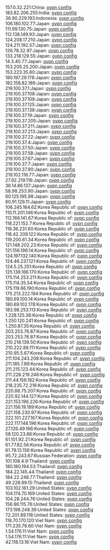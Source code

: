 157.0.32.221:China: [ovpn config](vpn/157_0_32_221.ovpn)  
183.82.206.255:India: [ovpn config](vpn/183_82_206_255.ovpn)  
36.90.229.193:Indonesia: [ovpn config](vpn/36_90_229_193.ovpn)  
106.180.102.77:Japan: [ovpn config](vpn/106_180_102_77.ovpn)  
111.99.130.75:Japan: [ovpn config](vpn/111_99_130_75.ovpn)  
112.138.149.93:Japan: [ovpn config](vpn/112_138_149_93.ovpn)  
124.208.17.210:Japan: [ovpn config](vpn/124_208_17_210.ovpn)  
124.211.192.57:Japan: [ovpn config](vpn/124_211_192_57.ovpn)  
126.78.32.97:Japan: [ovpn config](vpn/126_78_32_97.ovpn)  
133.218.129.55:Japan: [ovpn config](vpn/133_218_129_55.ovpn)  
14.3.40.77:Japan: [ovpn config](vpn/14_3_40_77.ovpn)  
153.205.25.200:Japan: [ovpn config](vpn/153_205_25_200.ovpn)  
153.223.35.60:Japan: [ovpn config](vpn/153_223_35_60.ovpn)  
180.197.29.178:Japan: [ovpn config](vpn/180_197_29_178.ovpn)  
182.158.82.186:Japan: [ovpn config](vpn/182_158_82_186.ovpn)  
219.100.37.1:Japan: [ovpn config](vpn/219_100_37_1.ovpn)  
219.100.37.108:Japan: [ovpn config](vpn/219_100_37_108.ovpn)  
219.100.37.109:Japan: [ovpn config](vpn/219_100_37_109.ovpn)  
219.100.37.125:Japan: [ovpn config](vpn/219_100_37_125.ovpn)  
219.100.37.138:Japan: [ovpn config](vpn/219_100_37_138.ovpn)  
219.100.37.19:Japan: [ovpn config](vpn/219_100_37_19.ovpn)  
219.100.37.205:Japan: [ovpn config](vpn/219_100_37_205.ovpn)  
219.100.37.211:Japan: [ovpn config](vpn/219_100_37_211.ovpn)  
219.100.37.213:Japan: [ovpn config](vpn/219_100_37_213.ovpn)  
219.100.37.22:Japan: [ovpn config](vpn/219_100_37_22.ovpn)  
219.100.37.4:Japan: [ovpn config](vpn/219_100_37_4.ovpn)  
219.100.37.50:Japan: [ovpn config](vpn/219_100_37_50.ovpn)  
219.100.37.58:Japan: [ovpn config](vpn/219_100_37_58.ovpn)  
219.100.37.67:Japan: [ovpn config](vpn/219_100_37_67.ovpn)  
219.100.37.7:Japan: [ovpn config](vpn/219_100_37_7.ovpn)  
219.100.37.90:Japan: [ovpn config](vpn/219_100_37_90.ovpn)  
219.102.116.77:Japan: [ovpn config](vpn/219_102_116_77.ovpn)  
27.92.219.116:Japan: [ovpn config](vpn/27_92_219_116.ovpn)  
36.14.86.137:Japan: [ovpn config](vpn/36_14_86_137.ovpn)  
58.98.253.90:Japan: [ovpn config](vpn/58_98_253_90.ovpn)  
60.125.195.98:Japan: [ovpn config](vpn/60_125_195_98.ovpn)  
60.91.129.11:Japan: [ovpn config](vpn/60_91_129_11.ovpn)  
106.245.164.62:Korea Republic of: [ovpn config](vpn/106_245_164_62.ovpn)  
110.11.201.146:Korea Republic of: [ovpn config](vpn/110_11_201_146.ovpn)  
112.166.141.67:Korea Republic of: [ovpn config](vpn/112_166_141_67.ovpn)  
118.221.152.7:Korea Republic of: [ovpn config](vpn/118_221_152_7.ovpn)  
118.36.231.60:Korea Republic of: [ovpn config](vpn/118_36_231_60.ovpn)  
118.42.209.122:Korea Republic of: [ovpn config](vpn/118_42_209_122.ovpn)  
119.200.61.34:Korea Republic of: [ovpn config](vpn/119_200_61_34.ovpn)  
121.148.202.23:Korea Republic of: [ovpn config](vpn/121_148_202_23.ovpn)  
121.156.198.14:Korea Republic of: [ovpn config](vpn/121_156_198_14.ovpn)  
124.197.132.140:Korea Republic of: [ovpn config](vpn/124_197_132_140.ovpn)  
124.46.237.121:Korea Republic of: [ovpn config](vpn/124_46_237_121.ovpn)  
124.5.25.251:Korea Republic of: [ovpn config](vpn/124_5_25_251.ovpn)  
125.139.166.170:Korea Republic of: [ovpn config](vpn/125_139_166_170.ovpn)  
175.114.253.211:Korea Republic of: [ovpn config](vpn/175_114_253_211.ovpn)  
175.114.35.54:Korea Republic of: [ovpn config](vpn/175_114_35_54.ovpn)  
175.119.66.190:Korea Republic of: [ovpn config](vpn/175_119_66_190.ovpn)  
175.213.222.194:Korea Republic of: [ovpn config](vpn/175_213_222_194.ovpn)  
180.69.100.14:Korea Republic of: [ovpn config](vpn/180_69_100_14.ovpn)  
180.69.102.178:Korea Republic of: [ovpn config](vpn/180_69_102_178.ovpn)  
183.98.253.113:Korea Republic of: [ovpn config](vpn/183_98_253_113.ovpn)  
1.228.125.36:Korea Republic of: [ovpn config](vpn/1_228_125_36.ovpn)  
1.250.120.241:Korea Republic of: [ovpn config](vpn/1_250_120_241.ovpn)  
1.250.87.35:Korea Republic of: [ovpn config](vpn/1_250_87_35.ovpn)  
203.253.76.87:Korea Republic of: [ovpn config](vpn/203_253_76_87.ovpn)  
203.253.76.87:Korea Republic of: [ovpn config](vpn/203_253_76_87.ovpn)  
210.218.139.50:Korea Republic of: [ovpn config](vpn/210_218_139_50.ovpn)  
210.222.88.111:Korea Republic of: [ovpn config](vpn/210_222_88_111.ovpn)  
210.95.5.67:Korea Republic of: [ovpn config](vpn/210_95_5_67.ovpn)  
211.104.243.208:Korea Republic of: [ovpn config](vpn/211_104_243_208.ovpn)  
211.185.7.89:Korea Republic of: [ovpn config](vpn/211_185_7_89.ovpn)  
211.215.123.44:Korea Republic of: [ovpn config](vpn/211_215_123_44.ovpn)  
211.228.219.248:Korea Republic of: [ovpn config](vpn/211_228_219_248.ovpn)  
211.44.156.182:Korea Republic of: [ovpn config](vpn/211_44_156_182.ovpn)  
218.235.72.216:Korea Republic of: [ovpn config](vpn/218_235_72_216.ovpn)  
220.88.75.207:Korea Republic of: [ovpn config](vpn/220_88_75_207.ovpn)  
220.92.144.127:Korea Republic of: [ovpn config](vpn/220_92_144_127.ovpn)  
221.153.196.226:Korea Republic of: [ovpn config](vpn/221_153_196_226.ovpn)  
221.156.19.189:Korea Republic of: [ovpn config](vpn/221_156_19_189.ovpn)  
221.158.230.97:Korea Republic of: [ovpn config](vpn/221_158_230_97.ovpn)  
222.101.227.167:Korea Republic of: [ovpn config](vpn/222_101_227_167.ovpn)  
222.117.148.196:Korea Republic of: [ovpn config](vpn/222_117_148_196.ovpn)  
27.126.49.166:Korea Republic of: [ovpn config](vpn/27_126_49_166.ovpn)  
58.120.23.86:Korea Republic of: [ovpn config](vpn/58_120_23_86.ovpn)  
61.101.92.21:Korea Republic of: [ovpn config](vpn/61_101_92_21.ovpn)  
61.77.82.56:Korea Republic of: [ovpn config](vpn/61_77_82_56.ovpn)  
61.79.13.156:Korea Republic of: [ovpn config](vpn/61_79_13_156.ovpn)  
95.72.243.67:Russian Federation: [ovpn config](vpn/95_72_243_67.ovpn)  
101.108.4.9:Thailand: [ovpn config](vpn/101_108_4_9.ovpn)  
180.180.194.53:Thailand: [ovpn config](vpn/180_180_194_53.ovpn)  
184.22.145.44:Thailand: [ovpn config](vpn/184_22_145_44.ovpn)  
184.22.248.77:Thailand: [ovpn config](vpn/184_22_248_77.ovpn)  
49.228.99.15:Thailand: [ovpn config](vpn/49_228_99_15.ovpn)  
103.102.161.29:United States: [ovpn config](vpn/103_102_161_29.ovpn)  
104.174.70.169:United States: [ovpn config](vpn/104_174_70_169.ovpn)  
104.28.244.76:United States: [ovpn config](vpn/104_28_244_76.ovpn)  
156.96.115.76:United States: [ovpn config](vpn/156_96_115_76.ovpn)  
173.198.248.39:United States: [ovpn config](vpn/173_198_248_39.ovpn)  
72.201.89.118:United States: [ovpn config](vpn/72_201_89_118.ovpn)  
118.70.170.120:Viet Nam: [ovpn config](vpn/118_70_170_120.ovpn)  
171.235.76.60:Viet Nam: [ovpn config](vpn/171_235_76_60.ovpn)  
1.54.176.11:Viet Nam: [ovpn config](vpn/1_54_176_11.ovpn)  
1.54.176.11:Viet Nam: [ovpn config](vpn/1_54_176_11.ovpn)  
42.118.13.16:Viet Nam: [ovpn config](vpn/42_118_13_16.ovpn)  
